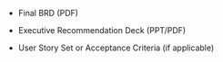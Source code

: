 - Final BRD (PDF)

- Executive Recommendation Deck (PPT/PDF)

- User Story Set or Acceptance Criteria (if applicable)
